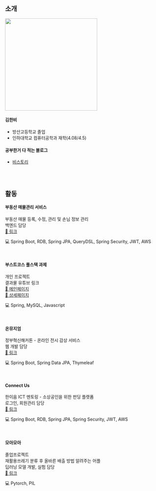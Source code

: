 ## 소개
<img src="https://user-images.githubusercontent.com/36736904/116638309-072ab400-a9a1-11eb-9444-7cbd0c121b26.jpg" width="300" height="300">

#### 김한비
+ 방산고등학교 졸업
+ 인하대학교 컴퓨터공학과 재학(4.08/4.5)

#### 공부한거 다 적는 블로그
+ <a class="repo-link" href="https://hanbi97.tistory.com/">비스토리</a>
<br>
<br>

## 활동
#### 부동산 매물관리 서비스
 부동산 매물 등록, 수정, 관리 및 손님 정보 관리 <br>
 백엔드 담당 <br>
 <a class="repo-link" href="https://github.com/hanbi97/Boodong-Server">🔎 링크</a>
 <p class="content-tech">💻 Spring Boot, RDB, Spring JPA, QueryDSL, Spring Security, JWT, AWS</p>

<br>

#### 부스트코스 풀스택 과제
 개인 프로젝트 <br> 결과물 유튜브 링크 <br>
 <a class="repo-link" href="https://youtu.be/VS19Yf1gT2g">🔎 메인페이지</a> <br>
 <a class="repo-link" href="https://youtu.be/PuXEqwiFsx4">🔎 상세페이지</a>
 <p class="content-tech">💻 Spring, MySQL, Javascript</p>
 
<br>


#### 온뮤지엄
정부혁신해커톤 - 온라인 전시 감상 서비스<br> 웹 개발 담당 <br>
<a class="repo-link" href="https://github.com/hanbi97/onmuseum-4th-civickhack">🔎 링크</a>
<p class="content-tech">💻 Spring Boot, Spring Data JPA, Thymeleaf</p>
<br>


#### Connect Us
한이음 ICT 멘토링 - 소상공인을 위한 펀딩 플랫폼<br> 로그인, 회원관리 담당 <br>
<a class="repo-link" href="https://github.com/hanbi97/connect-us">🔎 링크</a>
<p class="content-tech">💻 Spring Boot, RDB, Spring JPA, Spring Security, JWT, AWS</p>
 
 
<br>

#### 모아모아
졸업프로젝트 <br> 재활용쓰레기 분류 후 올바른 배출 방법 알려주는 어플 <br>
딥러닝 모델 개발, 실험 담당 <br>
<a class="repo-link" href="https://github.com/hanbi97/recyclingClassificationApp">🔎 링크</a>
<p class="content-tech">💻 Pytorch, PIL</p>

